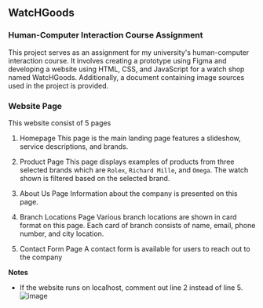 ## WatcHGoods
### Human-Computer Interaction Course Assignment
This project serves as an assignment for my university's human-computer interaction course. It involves creating a prototype using Figma and developing a website using HTML, CSS, and JavaScript for a watch shop named WatcHGoods. Additionally, a document containing image sources used in the project is provided.

### Website Page
This website consist of 5 pages
1. Homepage
   This page is the main landing page features a slideshow, service descriptions, and brands.

2. Product Page
   This page displays examples of products from three selected brands which are `Rolex`, `Richard Mille`, and `Omega`.
   The watch shown is filtered based on the selected brand.

3. About Us Page
   Information about the company is presented on this page.

4. Branch Locations Page
   Various branch locations are shown in card format on this page. Each card of branch consists of name, email, phone number, and city location.

5. Contact Form Page
   A contact form is available for users to reach out to the company

**Notes**
* If the website runs on localhost, comment out line 2 instead of line 5.
  ![image](https://github.com/RichSvK/Front_End_Web_Assignment/assets/87809864/a60c1d19-7ae7-48e2-bfa0-6ef86ca0a175)
